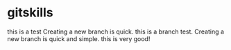 # gitskills
this is  a test
Creating a new branch is quick.
this is a branch test.
Creating a new branch is quick and simple.
this is very good! 
